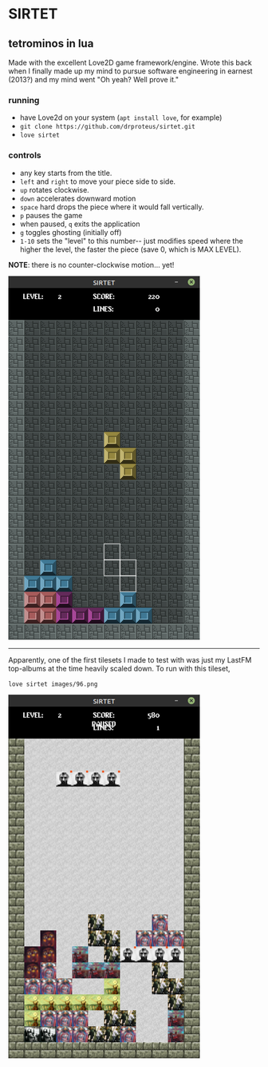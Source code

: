 # SIRTET
## tetrominos in lua

Made with the excellent Love2D game framework/engine. Wrote this back when I finally made up my mind to pursue software engineering in earnest (2013?) and my mind went "Oh yeah? Well prove it."

### running
* have Love2d on your system (`apt install love`, for example)
* `git clone https://github.com/drproteus/sirtet.git`
* `love sirtet`

### controls
* any key starts from the title.
* `left` and `right` to move your piece side to side.
* `up` rotates clockwise.
* `down` accelerates downward motion
* `space` hard drops the piece where it would fall vertically.
* `p` pauses the game
* when paused, `q` exits the application
* `g` toggles ghosting (initially off)
* `1-10` sets the "level" to this number-- just modifies speed where the higher the level, the faster the piece (save 0, which is MAX LEVEL).

**NOTE**: there is no counter-clockwise motion... yet!

![screen1](screenshots/screen1.png)


---

Apparently, one of the first tilesets I made to test with was just my LastFM top-albums at the time heavily scaled down. To run with this tileset,
```
love sirtet images/96.png
```
![screen96](screenshots/screen96.png)
